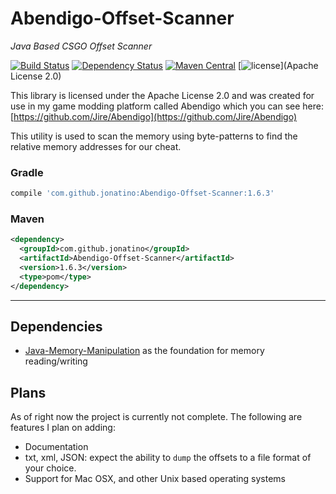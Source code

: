 # Abendigo-Offset-Scanner
_Java Based CSGO Offset Scanner_

[![Build Status](https://travis-ci.org/Jonatino/Abendigo-Offset-Scanner.svg?branch=master)](https://travis-ci.org/Jonatino/Abendigo-Offset-Scanner)
[![Dependency Status](https://www.versioneye.com/user/projects/578ab65fc3d40f004685241e/badge.svg?style=flat)](https://www.versioneye.com/user/projects/578ab65fc3d40f004685241e)
[![Maven Central](https://maven-badges.herokuapp.com/maven-central/com.github.jonatino/Abendigo-Offset-Scanner/badge.svg)](https://maven-badges.herokuapp.com/maven-central/com.github.jonatino/Abendigo-Offset-Scanner)
[![license](https://img.shields.io/github/license/Jonatino/Abendigo-Offset-Scanner.svg?style=flat)](Apache License 2.0)

This library is licensed under the Apache License 2.0 and was created for use in my game modding platform called Abendigo which you
can see here: [https://github.com/Jire/Abendigo](https://github.com/Jire/Abendigo)

This utility is used to scan the memory using byte-patterns to find the relative memory addresses for our cheat.

### Gradle
```groovy
compile 'com.github.jonatino:Abendigo-Offset-Scanner:1.6.3'
```

### Maven
```xml
<dependency>
  <groupId>com.github.jonatino</groupId>
  <artifactId>Abendigo-Offset-Scanner</artifactId>
  <version>1.6.3</version>
  <type>pom</type>
</dependency>
```

---

## Dependencies

- [Java-Memory-Manipulation](https://github.com/Jonatino/Java-Memory-Manipulation) as the foundation for memory reading/writing

## Plans

As of right now the project is currently not complete. The following are features I plan on adding:
 - Documentation
 - txt, xml, JSON: expect the ability to `dump` the offsets to a file format of your choice.
 - Support for Mac OSX, and other Unix based operating systems
